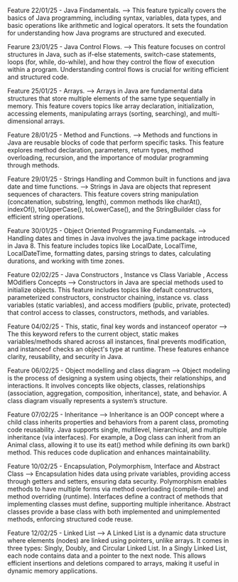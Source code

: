 Feature 22/01/25 - Java Findamentals. --> This feature typically covers the basics of Java programming, including syntax, variables, data types, and basic operations like arithmetic and logical operators. It sets the foundation for understanding how Java programs are structured and executed.

Fearure 23/01/25 - Java Control Flows. --> This feature focuses on control structures in Java, such as if-else statements, switch-case statements, loops (for, while, do-while), and how they control the flow of execution within a program. Understanding control flows is crucial for writing efficient and structured code.

Feature 25/01/25 - Arrays. --> Arrays in Java are fundamental data structures that store multiple elements of the same type sequentially in memory. This feature covers topics like array declaration, initialization, accessing elements, manipulating arrays (sorting, searching), and multi-dimensional arrays.

Feature 28/01/25 - Method and Functions. --> Methods and functions in Java are reusable blocks of code that perform specific tasks. This feature explores method declaration, parameters, return types, method overloading, recursion, and the importance of modular programming through methods.

Feature 29/01/25 - Strings Handling and Common built in functions and java date and time functions. --> Strings in Java are objects that represent sequences of characters. This feature covers string manipulation (concatenation, substring, length), common methods like charAt(), indexOf(), toUpperCase(), toLowerCase(), and the StringBuilder class for efficient string operations.

Feature 30/01/25 - Object Oriented Programming Fundamentals. --> Handling dates and times in Java involves the java.time package introduced in Java 8. This feature includes topics like LocalDate, LocalTime, LocalDateTime, formatting dates, parsing strings to dates, calculating durations, and working with time zones.

Feature 02/02/25 - Java Constructors , Instance vs Class Variable , Access MOdifiers Concepts --> Constructors in Java are special methods used to initialize objects. This feature includes topics like default constructors, parameterized constructors, constructor chaining, instance vs. class variables (static variables), and access modifiers (public, private, protected) that control access to classes, constructors, methods, and variables.

Feature 04/02/25 - This, static, final key words and instanceof operator --> The this keyword refers to the current object, static makes variables/methods shared across all instances, final prevents modification, and instanceof checks an object's type at runtime. These features enhance clarity, reusability, and security in Java.

Feature 06/02/25 - Object modelling and class diagram --> Object modeling is the process of designing a system using objects, their relationships, and interactions. It involves concepts like objects, classes, relationships (association, aggregation, composition, inheritance), state, and behavior. A class diagram visually represents a system’s structure.

Feature 07/02/25 - Inheritance --> Inheritance is an OOP concept where a child class inherits properties and behaviors from a parent class, promoting code reusability. Java supports single, multilevel, hierarchical, and multiple inheritance (via interfaces). For example, a Dog class can inherit from an Animal class, allowing it to use its eat() method while defining its own bark() method. This reduces code duplication and enhances maintainability.

Feature 10/02/25 - Encapsulation, Polymorphism, Interface and Abstract Class --> Encapsulation hides data using private variables, providing access through getters and setters, ensuring data security. Polymorphism enables methods to have multiple forms via method overloading (compile-time) and method overriding (runtime). Interfaces define a contract of methods that implementing classes must define, supporting multiple inheritance. Abstract classes provide a base class with both implemented and unimplemented methods, enforcing structured code reuse.

Feature 12/02/25 - Linked List --> A Linked List is a dynamic data structure where elements (nodes) are linked using pointers, unlike arrays. It comes in three types: Singly, Doubly, and Circular Linked List. In a Singly Linked List, each node contains data and a pointer to the next node. This allows efficient insertions and deletions compared to arrays, making it useful in dynamic memory applications.

